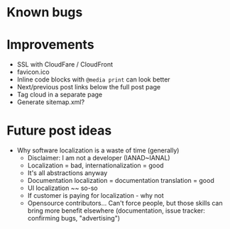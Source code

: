 # Known bugs


# Improvements

- SSL with CloudFare / CloudFront
- favicon.ico
- Inline code blocks with `@media print` can look better
- Next/previous post links below the full post page
- Tag cloud in a separate page
- Generate sitemap.xml?


# Future post ideas
- Why software localization is a waste of time (generally)
    - Disclaimer: I am not a developer (IANAD~IANAL)
    - Localization = bad, internationalization = good
    - It's all abstractions anyway
    - Documentation localization = documentation translation = good
    - UI localization ~~ so-so
    - If customer is paying for localization - why not
    - Opensource contributors... Can't force people, but those skills can
      bring more benefit elsewhere (documentation, issue tracker: confirming
      bugs, "advertising")
